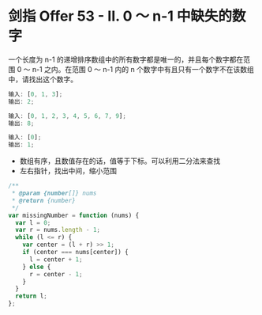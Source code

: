 # 剑指 Offer 53 - II. 0 ～ n-1 中缺失的数字

一个长度为 n-1 的递增排序数组中的所有数字都是唯一的，并且每个数字都在范围 0 ～ n-1 之内。在范围 0 ～ n-1 内的 n 个数字中有且只有一个数字不在该数组中，请找出这个数字。

```js
输入: [0, 1, 3];
输出: 2;

输入: [0, 1, 2, 3, 4, 5, 6, 7, 9];
输出: 8;

输入: [0];
输出: 1;
```

- 数组有序，且数值存在的话，值等于下标。可以利用二分法来查找
- 左右指针，找出中间，缩小范围

```js
/**
 * @param {number[]} nums
 * @return {number}
 */
var missingNumber = function (nums) {
  var l = 0;
  var r = nums.length - 1;
  while (l <= r) {
    var center = (l + r) >> 1;
    if (center === nums[center]) {
      l = center + 1;
    } else {
      r = center - 1;
    }
  }
  return l;
};
```
